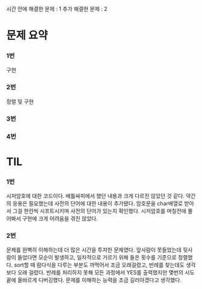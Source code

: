 시간 안에 해결한 문제 : 1
추가 해결한 문제 : 2

# 문제 요약

### 1번

구현

### 2번

정렬 및 구현

### 3번



### 4번

# TIL

### 1번
시저암호에 대한 코드이다.
배틀싸피에서 했던 내용과 크게 다르진 않았던 것 같다.
약간의 응용은 필요했는데 사전의 단어에 대한 내용이 추가됐다.
암호문을 char배열로 받아서 그걸 한칸씩 시프트시키며 사전의 단어가 있는지 확인했다.
시저암호를 며칠전에 풀어봐서 구현에 크게 어려움을 겪진 않았다.

### 2번
문제를 완벽히 이해하는데 더 많은 시간을 투자한 문제였다.
앞사람이 못들었는데 뒷사람이 들었다면 모순이 발생하고, 일차적으로 거르기 위해 들은 횟수를 기준으로 정렬했다.
sort할 때 람다식을 다루는 부분도 까먹어서 조금 오래걸렸고, 반례를 찾는데도 생각보다 오래 걸렸다.
반례를 처리하지 못해 모든 과정에서 YES를 출력했지만 몇번의 시도 끝에 올바르게 디버깅했다.
문제를 이해하는 능력을 조금 길러야겠다고 생각했다.